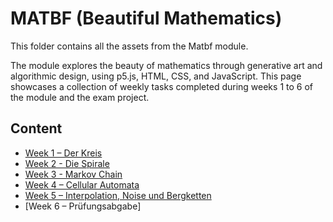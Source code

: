 # MATBF (Beautiful Mathematics)
This folder contains all the assets from the Matbf module.

The module explores the beauty of mathematics through generative art and algorithmic design, using p5.js, HTML, CSS, and JavaScript. This page showcases a collection of weekly tasks completed during weeks 1 to 6 of the module and the exam project. 

<!--
Nice wäre noch den Code so zu implementieren, dass man das im Browser anschauen kann.
-->

## Content
* [Week 1 – Der Kreis](https://github.com/JustRaika/Digital-Ideation/blob/main/static-wiki/docs/DerKreis.pdf)
* [Week 2 - Die Spirale](https://github.com/JustRaika/Digital-Ideation/blob/main/static-wiki/docs/DieSpirale.pdf)
* [Week 3 - Markov Chain](https://github.com/JustRaika/Digital-Ideation/blob/main/static-wiki/docs/MarkovChain.pdf)
* [Week 4 – Cellular Automata](https://github.com/JustRaika/Digital-Ideation/blob/main/static-wiki/docs/CellularAutomata.pdf)
* [Week 5 – Interpolation, Noise und Bergketten](https://github.com/JustRaika/Digital-Ideation/blob/main/static-wiki/docs/InterpolationNoiseBergketten.pdf)
* [Week 6 – Prüfungsabgabe]